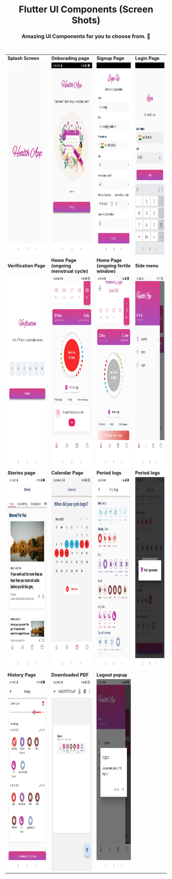 <h1 align=center> Flutter UI Components (Screen Shots) </h1>
<h3 align=center> Amazing UI Components for you to choose from. 📜 </h3>
<br>
<table>
<tr style="width=450 height=600">
  <td><b>Splash Screen</b></td>
  <td><b>Onborading page</b></td>
  <td><b>Signup Page</b></td>
  <td><b>Login Page</b></td>
  </tr>
  <tr style="width=450 height=600">
    <td><b><img src="images/Screenshots/splash screen.jpg" width=450 height=600></b></td>
    <td><b><img src="images/Screenshots/onbording2.jpg" width=450 height=600></b></td>
    <td><b><img src="images/Screenshots/signup.jpg" width=450 height=600></b></td>
    <td><b><img src="images/Screenshots/login.jpg" width=450 height=600></b></td>
  </tr>
<tr style="width=450 height=600">
  <td><b>Verification Page</b></td>
  <td><b>Home Page (ongoing menstrual cycle)</b></td>
  <td><b>Home Page (ongoing fertile window)</b></td>
  <td><b>Side menu</b></td>
  </tr>
  <tr style="width=450 height=600">
    <td><b><img src="images/Screenshots/otpentered.jpg" width=450 height=600></b></td>
    <td><b><img src="images/Screenshots/homescreenred.jpg" width=450 height=600></b></td>
    <td><b><img src="images/Screenshots/homepage2.jpg" width=450 height=600></b></td>
    <td><b><img src="images/Screenshots/beforeeditdrawer.jpg" width=450 height=600></b></td>
  </tr>
<tr style="width=450 height=600">
  <td><b>Stories page</b></td>
  <td><b>Calendar Page</b></td>
  <td><b>Period logs</b></td>
  <td><b>Period logs</b></td>
  </tr>
  <tr style="width=450 height=600">
    <td><b><img src="images/Screenshots/stories.jpg" width=450 height=600></b></td>
    <td><b><img src="images/Screenshots/calendarpage.jpg" width=450 height=600></b></td>
    <td><b><img src="images/Screenshots/periodlogpage.jpg" width=450 height=600></b></td> 
    <td><b><img src="images/Screenshots/savelog.jpg" width=450 height=600></b></td>
  </tr>
<tr style="width=450 height=600">
  <td><b>History Page</b></td>
  <td><b>Downloaded PDF</b></td>
  <td><b>Logout popup</b></td>
  </tr>
  <tr style="width=450 height=600">
    <td><b><img src="images/Screenshots/historypage.jpg" width=450 height=600></b></td> 
    <td><b><img src="images/Screenshots/pdf.jpg" width=450 height=600></b></td> 
    <td><b><img src="images/Screenshots/logoutpopup.jpg" width=450 height=600></b></td> 
  </tr>

  </table>